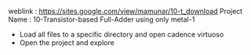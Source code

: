 weblink        : https://sites.google.com/view/mamunar/10-t_download
Project Name   : 10-Transistor-based Full-Adder using only metal-1

- Load all files to a specific directory and open cadence virtuoso
- Open the project and explore
